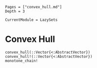 ```@contents
Pages = ["convex_hull.md"]
Depth = 3
```

```@meta
CurrentModule = LazySets
```

# Convex Hull

```@docs
convex_hull(::Vector{<:AbstractVector})
convex_hull!(::Vector{<:AbstractVector})
monotone_chain!
```
